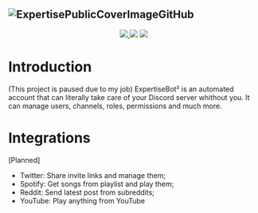 ![ExpertisePublicCoverImageGitHub](https://i.imgur.com/unrX2de.jpg)
---
<p align="center">
 <a href="https://lgtm.com/projects/g/iLuiizUHD/ExpertiseBotRewritten/context:python" target="_blank">
  <img src="https://img.shields.io/lgtm/grade/python/g/iLuiizUHD/ExpertiseBotRewritten.svg?logo=lgtm&logoWidth=18"/>
 </a>
 <img src="https://img.shields.io/github/license/iLuiizUHD/ExpertiseBot2"/>
 <img src="https://img.shields.io/badge/Python-3.8-orange"/>
</p>

# Introduction
(This project is paused due to my job)
ExpertiseBot² is an automated account that can literally take care of your Discord server whithout you. It can manage users, channels, roles, permissions and much more.

# Integrations
[Planned]
 - Twitter: Share invite links and manage them;
 - Spotify: Get songs from playlist and play them;
 - Reddit: Send latest post from subreddits;
 - YouTube: Play anything from YouTube
